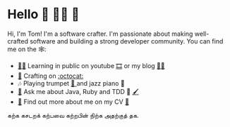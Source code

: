 # Hello 👋 🧑‍💻 🚀

Hi, I'm Tom! I'm a software crafter. I'm passionate about making well-crafted software and building a strong developer community. 
You can find me on the 🕸️:

- [👨‍🏫](https://youtu.be/08AnQ3UxudY) Learning in public on youtube [🎞️](https://youtu.be/08AnQ3UxudY) or my blog [✍🏻](https://tomcraftsman.xyz)
- [🧰](https://github.com/TomSpencerLondon) Crafting on [:octocat:](https://github.com/TomSpencerLondon)
- 🎶  Playing trumpet [🎺 ](https://www.youtube.com/watch?v=oY3XAV5X0cs) and jazz piano 🎹
- [🙋](mailto:tomspencerlondon@gmail.com) Ask me about Java, Ruby and TDD 🎨 [🖌️](mailto:tomspencerlondon@gmail.com)
- [📰](https://github.com/TomSpencerLondon/CV) Find out more about me on my CV [🎉](https://github.com/TomSpencerLondon/CV)

கற்க கசடறக் கற்பவை கற்றபின்
நிற்க அதற்குத் தக.
